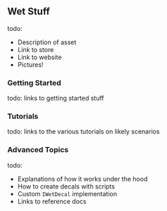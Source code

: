 ## Wet Stuff

todo:
 - Description of asset
 - Link to store
 - Link to website
 - Pictures!


### Getting Started

todo: links to getting started stuff

### Tutorials

todo: links to the various tutorials on likely scenarios

### Advanced Topics

todo:
 - Explanations of how it works under the hood
 - How to create decals with scripts
 - Custom `IWetDecal` implementation
 - Links to reference docs